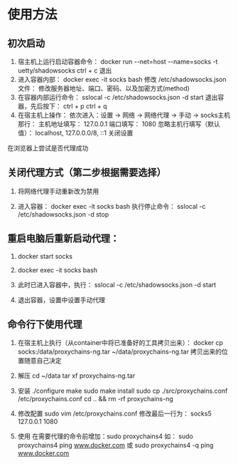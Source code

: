 # 使用方法
## 初次启动
1. 宿主机上运行启动容器命令：
   docker run --net=host --name=socks -t uetty/shadowsocks
   ctrl + c 退出
2. 进入容器内部：
   docker exec -it socks bash
   修改 /etc/shadowsocks.json 文件：
   修改服务器地址、端口、密码、以及加密方式(method)
3. 在容器内部运行命令：
   sslocal -c /etc/shadowsocks.json -d start
   退出容器，先后按下：
   ctrl + p     ctrl + q
4. 在宿主机上操作：
   依次进入：设置 -> 网络 -> 网络代理 -> 手动 -> socks主机那行：
   主机地址填写： 127.0.0.1 端口填写： 1080 忽略主机行填写（默认值）： localhost, 127.0.0.0/8, ::1
   关闭设置

在浏览器上尝试是否代理成功


## 关闭代理方式（第二步根据需要选择）
1. 将网络代理手动重新改为禁用

2. 进入容器：
   docker exec -it socks bash
   执行停止命令：
   sslocal -c /etc/shadowsocks.json -d stop


## 重启电脑后重新启动代理：

1. docker start socks

2. docker exec -it socks bash

3. 此时已进入容器中，执行：
   sslocal -c /etc/shadowsocks.json -d start

4. 退出容器，设置中设置手动代理



## 命令行下使用代理

1. 在宿主机上执行（从container中将已准备好的工具拷贝出来）：
   docker cp socks:/data/proxychains-ng.tar ~/data/proxychains-ng.tar
   拷贝出来的位置随意自己决定

2. 解压
   cd ~/data
   tar xf proxychains-ng.tar

3. 安装
   ./configure
   make
   sudo make install
   sudo cp ./src/proxychains.conf /etc/proxychains.conf
   cd .. && rm -rf proxychains-ng

4. 修改配置
   sudo vim /etc/proxychains.conf
   修改最后一行为：
   socks5 127.0.0.1 1080

5. 使用
   在需要代理的命令前增加：sudo proxychains4
   如：
   sudo proxychains4 ping www.docker.com
   或
   sudo proxychains4 -q ping www.docker.com

